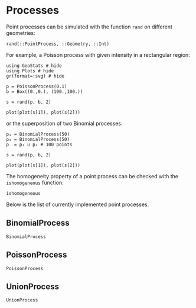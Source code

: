 # Processes

Point processes can be simulated with the function `rand` on
different geometries:

```@docs
rand(::PointProcess, ::Geometry, ::Int)
```

For example, a Poisson process with given intensity in a rectangular region:

```@example pointpatterns
using GeoStats # hide
using Plots # hide
gr(format=:svg) # hide

p = PoissonProcess(0.1)
b = Box((0.,0.), (100.,100.))

s = rand(p, b, 2)

plot(plot(s[1]), plot(s[2]))
```

or the superposition of two Binomial processes:

```@example pointpatterns
p₁ = BinomialProcess(50)
p₂ = BinomialProcess(50)
p  = p₁ ∪ p₂ # 100 points

s = rand(p, b, 2)

plot(plot(s[1]), plot(s[2]))
```

The homogeneity property of a point process can be checked
with the `ishomogeneous` function:

```@docs
ishomogeneous
```

Below is the list of currently implemented point processes.

## BinomialProcess

```@docs
BinomialProcess
```

## PoissonProcess

```@docs
PoissonProcess
```

## UnionProcess

```@docs
UnionProcess
```

